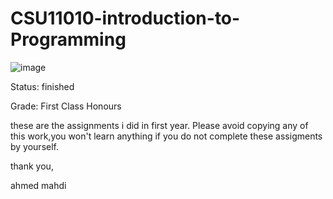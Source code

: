 # CSU11010-introduction-to-Programming
![image](https://user-images.githubusercontent.com/72886944/109691072-f5828700-7b7e-11eb-8281-642106fcc36b.png)

Status: finished

Grade: First Class Honours

these are the assignments i did in first year. Please avoid copying any of this work,you won't learn anything if you do not complete these assigments by yourself.

thank you,

ahmed mahdi
